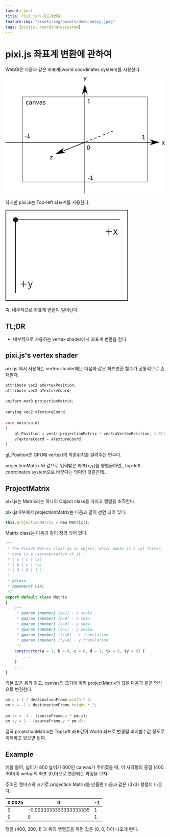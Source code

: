 ```yaml
---
layout: post
title: Pixi.js의 좌표계변환
feature-img: "assets/img/pexels/desk-messy.jpeg"
tags: [pixijs, coordinatessystem]
---
```


# pixi.js 좌표계 변환에 관하여



WebGl은 다음과 같은 좌표계(world coordinates system)를 사용한다.

![image-20180502143933511](/assets/img/pexels/webgl-axes.png)



하지만 pixi.js는 Top-left 좌표계를 사용한다.

![image-20180502144339674](/assets/img/pexels/topLeft_coord.png)

즉, 내부적으로 좌표계 변환이 일어난다.



## TL;DR

* 내부적으로 사용하는 vertex shader에서 좌표계 변환을 한다.



## pixi.js's vertex shader

pixi.js 에서 사용하는 vertex shader에는 다음과 같은 좌표변환 함수가 공통적으로 존재한다.

```c
attribute vec2 aVertexPosition;
attribute vec2 aTextureCoord;

uniform mat3 projectionMatrix;

varying vec2 vTextureCoord;

void main(void)
{
    gl_Position = vec4((projectionMatrix * vec3(aVertexPosition, 1.0)).xy, 0.0, 1.0);
    vTextureCoord = aTextureCoord;
}
```

gl_Position은 GPU에 vertext의 최종위치를 알려주는 변수다.

projectionMatrix 와 값으로 입력받은 좌표(x,y)를 행렬곱하면,, top-left coordinates system으로 바꾼다는 의미인 것같은데...



## ProjectMatrix

pixi.js는 Matrix라는 하나의 Object class를 가지고 행렬을 조작한다.

pixi.js내부에서 projectionMatrix는 다음과 같이 선언 되어 있다.

```javascript
this.projectionMatrix = new Matrix();	
```

Matrix class는 다음과 같이 정의 되어 있다.

```javascript
/**
 * The PixiJS Matrix class as an object, which makes it a lot faster,
 * here is a representation of it :
 * | a | c | tx|
 * | b | d | ty|
 * | 0 | 0 | 1 |
 *
 * @class
 * @memberof PIXI
 */
export default class Matrix
{
    /**
     * @param {number} [a=1] - x scale
     * @param {number} [b=0] - x skew
     * @param {number} [c=0] - y skew
     * @param {number} [d=1] - y scale
     * @param {number} [tx=0] - x translation
     * @param {number} [ty=0] - y translation
     */
    constructor(a = 1, b = 0, c = 0, d = 1, tx = 0, ty = 0) {
        ...
    }
    ...
}
```

기본 값은 위와 같고, canvas의 크기에 따라 projectMatrix의 값을 다음과 같은 연산으로 변경한다.

```javascript
pm.a = 1 / destinationFrame.width * 2;
pm.d = -1 / destinationFrame.height * 2;

pm.tx = -1 - (sourceFrame.x * pm.a);
pm.ty = 1 - (sourceFrame.y * pm.d);
```

결국 projectionMatrix는 TopLeft 좌표값이 World 좌표로 변경될 비례함수값 정도로 이해하고 있으면 된다.



## Example

예를 들어, 넓이가 800 높이가 600인 canvas가 주어졌을 때, 이 사각형의 중점 (400, 300)이 webgl의 좌표 (0,0)으로 변환되는 과정을 보자.

주어진 캔버스의 크기로 projection Matrix를 만들면 다음과 같은 (3x3) 행렬이 나온다.

| 0.0025 | 0                      | -1   |
| ------ | ---------------------- | ---- |
| 0      | -0.0033333333333333335 | 1    |
| 0      | 0                      | 1    |

행렬 (400, 300, 1) 과 위의 행렬곱을 하면 값은 (0, 0, 1)이 나오게 된다. 



